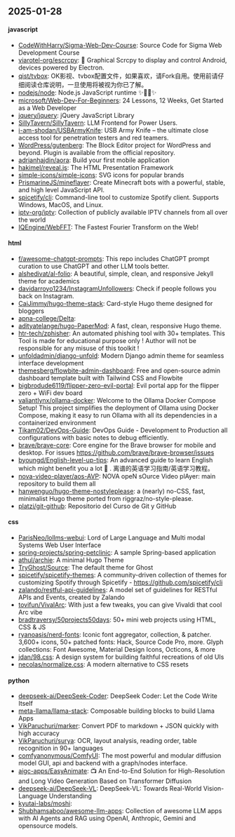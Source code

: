 ## 2025-01-28

#### javascript
* [CodeWithHarry/Sigma-Web-Dev-Course](https://github.com/CodeWithHarry/Sigma-Web-Dev-Course): Source Code for Sigma Web Development Course
* [viarotel-org/escrcpy](https://github.com/viarotel-org/escrcpy): 📱 Graphical Scrcpy to display and control Android, devices powered by Electron.
* [qist/tvbox](https://github.com/qist/tvbox): OK影视、tvbox配置文件，如果喜欢，请Fork自用。使用前请仔细阅读仓库说明，一旦使用将被视为你已了解。
* [nodejs/node](https://github.com/nodejs/node): Node.js JavaScript runtime ✨🐢🚀✨
* [microsoft/Web-Dev-For-Beginners](https://github.com/microsoft/Web-Dev-For-Beginners): 24 Lessons, 12 Weeks, Get Started as a Web Developer
* [jquery/jquery](https://github.com/jquery/jquery): jQuery JavaScript Library
* [SillyTavern/SillyTavern](https://github.com/SillyTavern/SillyTavern): LLM Frontend for Power Users.
* [i-am-shodan/USBArmyKnife](https://github.com/i-am-shodan/USBArmyKnife): USB Army Knife – the ultimate close access tool for penetration testers and red teamers.
* [WordPress/gutenberg](https://github.com/WordPress/gutenberg): The Block Editor project for WordPress and beyond. Plugin is available from the official repository.
* [adrianhajdin/aora](https://github.com/adrianhajdin/aora): Build your first mobile application
* [hakimel/reveal.js](https://github.com/hakimel/reveal.js): The HTML Presentation Framework
* [simple-icons/simple-icons](https://github.com/simple-icons/simple-icons): SVG icons for popular brands
* [PrismarineJS/mineflayer](https://github.com/PrismarineJS/mineflayer): Create Minecraft bots with a powerful, stable, and high level JavaScript API.
* [spicetify/cli](https://github.com/spicetify/cli): Command-line tool to customize Spotify client. Supports Windows, MacOS, and Linux.
* [iptv-org/iptv](https://github.com/iptv-org/iptv): Collection of publicly available IPTV channels from all over the world
* [IQEngine/WebFFT](https://github.com/IQEngine/WebFFT): The Fastest Fourier Transform on the Web!

#### html
* [f/awesome-chatgpt-prompts](https://github.com/f/awesome-chatgpt-prompts): This repo includes ChatGPT prompt curation to use ChatGPT and other LLM tools better.
* [alshedivat/al-folio](https://github.com/alshedivat/al-folio): A beautiful, simple, clean, and responsive Jekyll theme for academics
* [davidarroyo1234/InstagramUnfollowers](https://github.com/davidarroyo1234/InstagramUnfollowers): Check if people follows you back on Instagram.
* [CaiJimmy/hugo-theme-stack](https://github.com/CaiJimmy/hugo-theme-stack): Card-style Hugo theme designed for bloggers
* [apna-college/Delta](https://github.com/apna-college/Delta): 
* [adityatelange/hugo-PaperMod](https://github.com/adityatelange/hugo-PaperMod): A fast, clean, responsive Hugo theme.
* [htr-tech/zphisher](https://github.com/htr-tech/zphisher): An automated phishing tool with 30+ templates. This Tool is made for educational purpose only ! Author will not be responsible for any misuse of this toolkit !
* [unfoldadmin/django-unfold](https://github.com/unfoldadmin/django-unfold): Modern Django admin theme for seamless interface development
* [themesberg/flowbite-admin-dashboard](https://github.com/themesberg/flowbite-admin-dashboard): Free and open-source admin dashboard template built with Tailwind CSS and Flowbite
* [bigbrodude6119/flipper-zero-evil-portal](https://github.com/bigbrodude6119/flipper-zero-evil-portal): Evil portal app for the flipper zero + WiFi dev board
* [valiantlynx/ollama-docker](https://github.com/valiantlynx/ollama-docker): Welcome to the Ollama Docker Compose Setup! This project simplifies the deployment of Ollama using Docker Compose, making it easy to run Ollama with all its dependencies in a containerized environment
* [Tikam02/DevOps-Guide](https://github.com/Tikam02/DevOps-Guide): DevOps Guide - Development to Production all configurations with basic notes to debug efficiently.
* [brave/brave-core](https://github.com/brave/brave-core): Core engine for the Brave browser for mobile and desktop. For issues https://github.com/brave/brave-browser/issues
* [byoungd/English-level-up-tips](https://github.com/byoungd/English-level-up-tips): An advanced guide to learn English which might benefit you a lot 🎉 . 离谱的英语学习指南/英语学习教程。
* [nova-video-player/aos-AVP](https://github.com/nova-video-player/aos-AVP): NOVA opeN sOurce Video plAyer: main repository to build them all
* [hanwenguo/hugo-theme-nostyleplease](https://github.com/hanwenguo/hugo-theme-nostyleplease): a (nearly) no-CSS, fast, minimalist Hugo theme ported from riggraz/no-style-please.
* [platzi/git-github](https://github.com/platzi/git-github): Repositorio del Curso de Git y GitHub

#### css
* [ParisNeo/lollms-webui](https://github.com/ParisNeo/lollms-webui): Lord of Large Language and Multi modal Systems Web User Interface
* [spring-projects/spring-petclinic](https://github.com/spring-projects/spring-petclinic): A sample Spring-based application
* [athul/archie](https://github.com/athul/archie): A minimal Hugo Theme
* [TryGhost/Source](https://github.com/TryGhost/Source): The default theme for Ghost
* [spicetify/spicetify-themes](https://github.com/spicetify/spicetify-themes): A community-driven collection of themes for customizing Spotify through Spicetify - https://github.com/spicetify/cli
* [zalando/restful-api-guidelines](https://github.com/zalando/restful-api-guidelines): A model set of guidelines for RESTful APIs and Events, created by Zalando
* [tovifun/VivalArc](https://github.com/tovifun/VivalArc): With just a few tweaks, you can give Vivaldi that cool Arc vibe
* [bradtraversy/50projects50days](https://github.com/bradtraversy/50projects50days): 50+ mini web projects using HTML, CSS & JS
* [ryanoasis/nerd-fonts](https://github.com/ryanoasis/nerd-fonts): Iconic font aggregator, collection, & patcher. 3,600+ icons, 50+ patched fonts: Hack, Source Code Pro, more. Glyph collections: Font Awesome, Material Design Icons, Octicons, & more
* [jdan/98.css](https://github.com/jdan/98.css): A design system for building faithful recreations of old UIs
* [necolas/normalize.css](https://github.com/necolas/normalize.css): A modern alternative to CSS resets

#### python
* [deepseek-ai/DeepSeek-Coder](https://github.com/deepseek-ai/DeepSeek-Coder): DeepSeek Coder: Let the Code Write Itself
* [meta-llama/llama-stack](https://github.com/meta-llama/llama-stack): Composable building blocks to build Llama Apps
* [VikParuchuri/marker](https://github.com/VikParuchuri/marker): Convert PDF to markdown + JSON quickly with high accuracy
* [VikParuchuri/surya](https://github.com/VikParuchuri/surya): OCR, layout analysis, reading order, table recognition in 90+ languages
* [comfyanonymous/ComfyUI](https://github.com/comfyanonymous/ComfyUI): The most powerful and modular diffusion model GUI, api and backend with a graph/nodes interface.
* [aigc-apps/EasyAnimate](https://github.com/aigc-apps/EasyAnimate): 📺 An End-to-End Solution for High-Resolution and Long Video Generation Based on Transformer Diffusion
* [deepseek-ai/DeepSeek-VL](https://github.com/deepseek-ai/DeepSeek-VL): DeepSeek-VL: Towards Real-World Vision-Language Understanding
* [kyutai-labs/moshi](https://github.com/kyutai-labs/moshi): 
* [Shubhamsaboo/awesome-llm-apps](https://github.com/Shubhamsaboo/awesome-llm-apps): Collection of awesome LLM apps with AI Agents and RAG using OpenAI, Anthropic, Gemini and opensource models.

